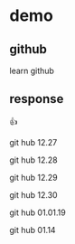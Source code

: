 # demo
## github
learn github
## response
:+1:

git hub 12.27

git hub 12.28

git hub 12.29

git hub 12.30

git hub 01.01.19

git hub 01.14

